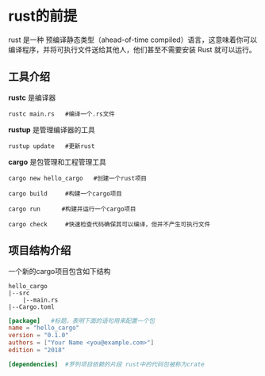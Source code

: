# rust的前提
rust 是一种 预编译静态类型（ahead-of-time compiled）语言，这意味着你可以编译程序，并将可执行文件送给其他人，他们甚至不需要安装 Rust 就可以运行。
## 工具介绍
**rustc** 是编译器  
````
rustc main.rs   #编译一个.rs文件
````
**rustup** 是管理编译器的工具  
````
rustup update   #更新rust
````
**cargo** 是包管理和工程管理工具  
````
cargo new hello_cargo   #创建一个rust项目

cargo build     #构建一个cargo项目

cargo run      #构建并运行一个cargo项目

cargo check     #快速检查代码确保其可以编译，但并不产生可执行文件
````

## 项目结构介绍
一个新的cargo项目包含如下结构
```
hello_cargo
|--src
    |--main.rs
|--Cargo.toml
```
````Cargo.toml
[package]   #标题，表明下面的语句用来配置一个包
name = "hello_cargo"
version = "0.1.0"
authors = ["Your Name <you@example.com>"]
edition = "2018"

[dependencies]  #罗列项目依赖的片段 rust中的代码包被称为crate
````